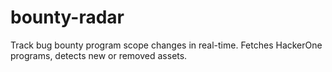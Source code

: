 # bounty-radar
Track bug bounty program scope changes in real-time. Fetches HackerOne programs, detects new or removed assets.
